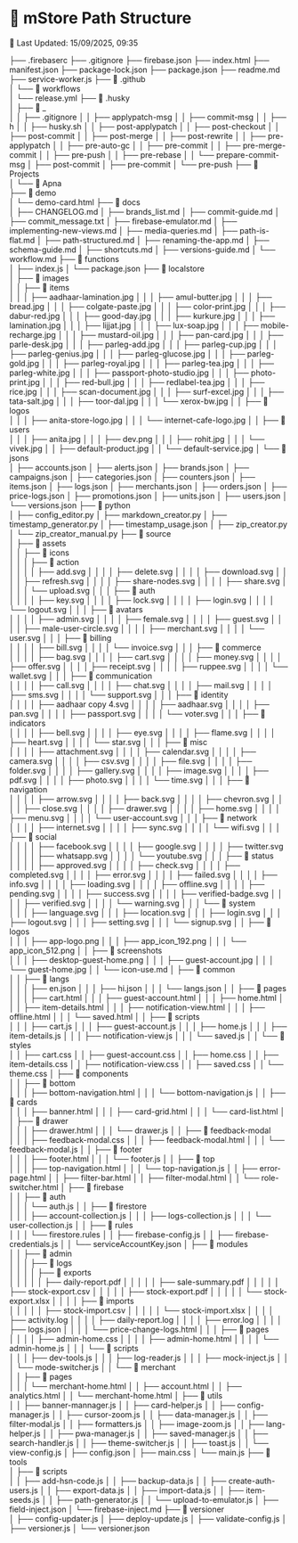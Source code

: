 # 📁 mStore Path Structure
📅 Last Updated: 15/09/2025, 09:35

├── .firebaserc
├── .gitignore
├── firebase.json
├── index.html
├── manifest.json
├── package-lock.json
├── package.json
├── readme.md
├── service-worker.js
├── 📁 .github\
│   └── 📁 workflows\
│       └── release.yml
├── 📁 .husky\
│   ├── 📁 _\
│   │   ├── .gitignore
│   │   ├── applypatch-msg
│   │   ├── commit-msg
│   │   ├── h
│   │   ├── husky.sh
│   │   ├── post-applypatch
│   │   ├── post-checkout
│   │   ├── post-commit
│   │   ├── post-merge
│   │   ├── post-rewrite
│   │   ├── pre-applypatch
│   │   ├── pre-auto-gc
│   │   ├── pre-commit
│   │   ├── pre-merge-commit
│   │   ├── pre-push
│   │   ├── pre-rebase
│   │   └── prepare-commit-msg
│   ├── post-commit
│   ├── pre-commit
│   └── pre-push
├── 📁 Projects\
│   └── 📁 Apna\
├── 📁 demo\
│   └── demo-card.html
├── 📁 docs\
│   ├── CHANGELOG.md
│   ├── brands_list.md
│   ├── commit-guide.md
│   ├── commit_message.txt
│   ├── firebase-emulator.md
│   ├── implementing-new-views.md
│   ├── media-queries.md
│   ├── path-is-flat.md
│   ├── path-structured.md
│   ├── renaming-the-app.md
│   ├── schema-guide.md
│   ├── shortcuts.md
│   ├── versions-guide.md
│   └── workflow.md
├── 📁 functions\
│   ├── index.js
│   └── package.json
├── 📁 localstore\
│   ├── 📁 images\
│   │   ├── 📁 items\
│   │   │   ├── aadhaar-lamination.jpg
│   │   │   ├── amul-butter.jpg
│   │   │   ├── bread.jpg
│   │   │   ├── colgate-paste.jpg
│   │   │   ├── color-print.jpg
│   │   │   ├── dabur-red.jpg
│   │   │   ├── good-day.jpg
│   │   │   ├── kurkure.jpg
│   │   │   ├── lamination.jpg
│   │   │   ├── lijjat.jpg
│   │   │   ├── lux-soap.jpg
│   │   │   ├── mobile-recharge.jpg
│   │   │   ├── mustard-oil.jpg
│   │   │   ├── pan-card.jpg
│   │   │   ├── parle-desk.jpg
│   │   │   ├── parleg-add.jpg
│   │   │   ├── parleg-cup.jpg
│   │   │   ├── parleg-genius.jpg
│   │   │   ├── parleg-glucose.jpg
│   │   │   ├── parleg-gold.jpg
│   │   │   ├── parleg-royal.jpg
│   │   │   ├── parleg-tea.jpg
│   │   │   ├── parleg-white.jpg
│   │   │   ├── passport-photo-studio.jpg
│   │   │   ├── photo-print.jpg
│   │   │   ├── red-bull.jpg
│   │   │   ├── redlabel-tea.jpg
│   │   │   ├── rice.jpg
│   │   │   ├── scan-document.jpg
│   │   │   ├── surf-excel.jpg
│   │   │   ├── tata-salt.jpg
│   │   │   ├── toor-dal.jpg
│   │   │   └── xerox-bw.jpg
│   │   ├── 📁 logos\
│   │   │   ├── anita-store-logo.jpg
│   │   │   └── internet-cafe-logo.jpg
│   │   ├── 📁 users\
│   │   │   ├── anita.jpg
│   │   │   ├── dev.png
│   │   │   ├── rohit.jpg
│   │   │   └── vivek.jpg
│   │   ├── default-product.jpg
│   │   └── default-service.jpg
│   └── 📁 jsons\
│       ├── accounts.json
│       ├── alerts.json
│       ├── brands.json
│       ├── campaigns.json
│       ├── categories.json
│       ├── counters.json
│       ├── items.json
│       ├── logs.json
│       ├── merchants.json
│       ├── orders.json
│       ├── price-logs.json
│       ├── promotions.json
│       ├── units.json
│       ├── users.json
│       └── versions.json
├── 📁 python\
│   ├── config_editor.py
│   ├── markdown_creator.py
│   ├── timestamp_generator.py
│   ├── timestamp_usage.json
│   ├── zip_creator.py
│   └── zip_creator_manual.py
├── 📁 source\
│   ├── 📁 assets\
│   │   ├── 📁 icons\
│   │   │   ├── 📁 action\
│   │   │   │   ├── add.svg
│   │   │   │   ├── delete.svg
│   │   │   │   ├── download.svg
│   │   │   │   ├── refresh.svg
│   │   │   │   ├── share-nodes.svg
│   │   │   │   ├── share.svg
│   │   │   │   └── upload.svg
│   │   │   ├── 📁 auth\
│   │   │   │   ├── key.svg
│   │   │   │   ├── lock.svg
│   │   │   │   ├── login.svg
│   │   │   │   └── logout.svg
│   │   │   ├── 📁 avatars\
│   │   │   │   ├── admin.svg
│   │   │   │   ├── female.svg
│   │   │   │   ├── guest.svg
│   │   │   │   ├── male-user-circle.svg
│   │   │   │   ├── merchant.svg
│   │   │   │   └── user.svg
│   │   │   ├── 📁 billing\
│   │   │   │   ├── bill.svg
│   │   │   │   └── invoice.svg
│   │   │   ├── 📁 commerce\
│   │   │   │   ├── bag.svg
│   │   │   │   ├── cart.svg
│   │   │   │   ├── money.svg
│   │   │   │   ├── offer.svg
│   │   │   │   ├── receipt.svg
│   │   │   │   ├── ruppee.svg
│   │   │   │   └── wallet.svg
│   │   │   ├── 📁 communication\
│   │   │   │   ├── call.svg
│   │   │   │   ├── chat.svg
│   │   │   │   ├── mail.svg
│   │   │   │   ├── sms.svg
│   │   │   │   └── support.svg
│   │   │   ├── 📁 identity\
│   │   │   │   ├── aadhaar copy 4.svg
│   │   │   │   ├── aadhaar.svg
│   │   │   │   ├── pan.svg
│   │   │   │   ├── passport.svg
│   │   │   │   └── voter.svg
│   │   │   ├── 📁 indicators\
│   │   │   │   ├── bell.svg
│   │   │   │   ├── eye.svg
│   │   │   │   ├── flame.svg
│   │   │   │   ├── heart.svg
│   │   │   │   └── star.svg
│   │   │   ├── 📁 misc\
│   │   │   │   ├── attachment.svg
│   │   │   │   ├── calendar.svg
│   │   │   │   ├── camera.svg
│   │   │   │   ├── csv.svg
│   │   │   │   ├── file.svg
│   │   │   │   ├── folder.svg
│   │   │   │   ├── gallery.svg
│   │   │   │   ├── image.svg
│   │   │   │   ├── pdf.svg
│   │   │   │   ├── photo.svg
│   │   │   │   └── time.svg
│   │   │   ├── 📁 navigation\
│   │   │   │   ├── arrow.svg
│   │   │   │   ├── back.svg
│   │   │   │   ├── chevron.svg
│   │   │   │   ├── close.svg
│   │   │   │   ├── drawer.svg
│   │   │   │   ├── home.svg
│   │   │   │   ├── menu.svg
│   │   │   │   └── user-account.svg
│   │   │   ├── 📁 network\
│   │   │   │   ├── internet.svg
│   │   │   │   ├── sync.svg
│   │   │   │   └── wifi.svg
│   │   │   ├── 📁 social\
│   │   │   │   ├── facebook.svg
│   │   │   │   ├── google.svg
│   │   │   │   ├── twitter.svg
│   │   │   │   ├── whatsapp.svg
│   │   │   │   └── youtube.svg
│   │   │   ├── 📁 status\
│   │   │   │   ├── approved.svg
│   │   │   │   ├── check.svg
│   │   │   │   ├── completed.svg
│   │   │   │   ├── error.svg
│   │   │   │   ├── failed.svg
│   │   │   │   ├── info.svg
│   │   │   │   ├── loading.svg
│   │   │   │   ├── offline.svg
│   │   │   │   ├── pending.svg
│   │   │   │   ├── success.svg
│   │   │   │   ├── verified-badge.svg
│   │   │   │   ├── verified.svg
│   │   │   │   └── warning.svg
│   │   │   └── 📁 system\
│   │   │       ├── language.svg
│   │   │       ├── location.svg
│   │   │       ├── login.svg
│   │   │       ├── logout.svg
│   │   │       ├── setting.svg
│   │   │       └── signup.svg
│   │   ├── 📁 logos\
│   │   │   ├── app-logo.png
│   │   │   ├── app_icon_192.png
│   │   │   └── app_icon_512.png
│   │   ├── 📁 screenshots\
│   │   │   ├── desktop-guest-home.png
│   │   │   ├── guest-account.jpg
│   │   │   └── guest-home.jpg
│   │   └── icon-use.md
│   ├── 📁 common\
│   │   ├── 📁 langs\
│   │   │   ├── en.json
│   │   │   ├── hi.json
│   │   │   └── langs.json
│   │   ├── 📁 pages\
│   │   │   ├── cart.html
│   │   │   ├── guest-account.html
│   │   │   ├── home.html
│   │   │   ├── item-details.html
│   │   │   ├── notification-view.html
│   │   │   ├── offline.html
│   │   │   └── saved.html
│   │   ├── 📁 scripts\
│   │   │   ├── cart.js
│   │   │   ├── guest-account.js
│   │   │   ├── home.js
│   │   │   ├── item-details.js
│   │   │   ├── notification-view.js
│   │   │   └── saved.js
│   │   └── 📁 styles\
│   │       ├── cart.css
│   │       ├── guest-account.css
│   │       ├── home.css
│   │       ├── item-details.css
│   │       ├── notification-view.css
│   │       ├── saved.css
│   │       └── theme.css
│   ├── 📁 components\
│   │   ├── 📁 bottom\
│   │   │   ├── bottom-navigation.html
│   │   │   └── bottom-navigation.js
│   │   ├── 📁 cards\
│   │   │   ├── banner.html
│   │   │   ├── card-grid.html
│   │   │   └── card-list.html
│   │   ├── 📁 drawer\
│   │   │   ├── drawer.html
│   │   │   └── drawer.js
│   │   ├── 📁 feedback-modal\
│   │   │   ├── feedback-modal.css
│   │   │   ├── feedback-modal.html
│   │   │   └── feedback-modal.js
│   │   ├── 📁 footer\
│   │   │   ├── footer.html
│   │   │   └── footer.js
│   │   ├── 📁 top\
│   │   │   ├── top-navigation.html
│   │   │   └── top-navigation.js
│   │   ├── error-page.html
│   │   ├── filter-bar.html
│   │   ├── filter-modal.html
│   │   └── role-switcher.html
│   ├── 📁 firebase\
│   │   ├── 📁 auth\
│   │   │   └── auth.js
│   │   ├── 📁 firestore\
│   │   │   ├── account-collection.js
│   │   │   ├── logs-collection.js
│   │   │   └── user-collection.js
│   │   ├── 📁 rules\
│   │   │   └── firestore.rules
│   │   ├── firebase-config.js
│   │   ├── firebase-credentials.js
│   │   └── serviceAccountKey.json
│   ├── 📁 modules\
│   │   ├── 📁 admin\
│   │   │   ├── 📁 logs\
│   │   │   │   ├── 📁 exports\
│   │   │   │   │   ├── daily-report.pdf
│   │   │   │   │   ├── sale-summary.pdf
│   │   │   │   │   ├── stock-export.csv
│   │   │   │   │   ├── stock-export.pdf
│   │   │   │   │   └── stock-export.xlsx
│   │   │   │   ├── 📁 imports\
│   │   │   │   │   ├── stock-import.csv
│   │   │   │   │   └── stock-import.xlsx
│   │   │   │   ├── activity.log
│   │   │   │   ├── daily-report.log
│   │   │   │   ├── error.log
│   │   │   │   ├── logs.json
│   │   │   │   └── price-change-logs.html
│   │   │   ├── 📁 pages\
│   │   │   │   ├── admin-home.css
│   │   │   │   ├── admin-home.html
│   │   │   │   └── admin-home.js
│   │   │   └── 📁 scripts\
│   │   │       ├── dev-tools.js
│   │   │       ├── log-reader.js
│   │   │       ├── mock-inject.js
│   │   │       └── mode-switcher.js
│   │   └── 📁 merchant\
│   │       ├── 📁 pages\
│   │       │   └── merchant-home.html
│   │       ├── account.html
│   │       ├── analytics.html
│   │       └── merchant-home.html
│   ├── 📁 utils\
│   │   ├── banner-mannager.js
│   │   ├── card-helper.js
│   │   ├── config-manager.js
│   │   ├── cursor-zoom.js
│   │   ├── data-manager.js
│   │   ├── filter-modal.js
│   │   ├── formatters.js
│   │   ├── image-zoom.js
│   │   ├── lang-helper.js
│   │   ├── pwa-manager.js
│   │   ├── saved-manager.js
│   │   ├── search-handler.js
│   │   ├── theme-switcher.js
│   │   ├── toast.js
│   │   └── view-config.js
│   ├── config.json
│   ├── main.css
│   └── main.js
├── 📁 tools\
│   ├── 📁 scripts\
│   │   ├── add-hsn-code.js
│   │   ├── backup-data.js
│   │   ├── create-auth-users.js
│   │   ├── export-data.js
│   │   ├── import-data.js
│   │   ├── item-seeds.js
│   │   ├── path-generator.js
│   │   └── upload-to-emulator.js
│   ├── field-inject.json
│   └── firebase-inject.md
├── 📁 versioner\
│   ├── config-updater.js
│   ├── deploy-update.js
│   ├── validate-config.js
│   ├── versioner.js
│   └── versioner.json